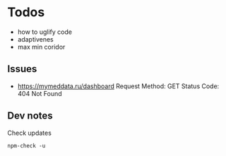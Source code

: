# Todos

* how to uglify code
* adaptivenes
* max min coridor

## Issues

* <https://mymeddata.ru/dashboard>
Request Method:
GET
Status Code:
404 Not Found

## Dev notes

Check updates

```shell
npm-check -u
```

